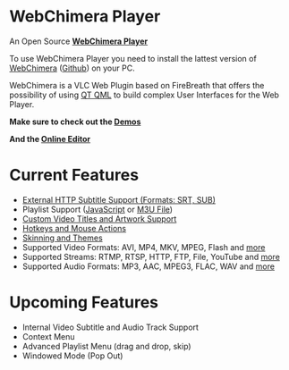 WebChimera Player
==============

An Open Source <b><a href="http://www.webchimera.org/" target="_blank">WebChimera Player</a></b>

To use WebChimera Player you need to install the lattest version of <a href="http://sourceforge.net/projects/webchimera/" target="_blank">WebChimera</a> (<a href="https://github.com/RSATom/WebChimera" target="_blank">Github</a>) on your PC.

WebChimera is a VLC Web Plugin based on FireBreath that offers the possibility of using <a href="http://qt-project.org/" target="_blank">QT QML</a> to build complex User Interfaces for the Web Player.

<b>Make sure to check out the <a href="http://www.webchimera.org/demos/" target="_blank">Demos</a></b>

<b>And the <a href="http://editor.webchimera.org/default_skin" target="_blank">Online Editor</a></b>


Current Features
==============
- <a href="http://wiki.webchimera.org/index.php?title=.startSubtitle()" target="_blank">External HTTP Subtitle Support (Formats: SRT, SUB)</a>
- Playlist Support (<a href="http://wiki.webchimera.org/index.php?title=.addPlaylist()" target="_blank">JavaScript</a> or <a href="http://wiki.webchimera.org/index.php?title=.loadM3U()" target="_blank">M3U File</a>)
- <a href="http://wiki.webchimera.org/index.php?title=.addPlaylist()" target="_blank">Custom Video Titles and Artwork Support</a>
- <a href="http://wiki.webchimera.org/index.php?title=WebChimera_Player_Hotkeys" target="_blank">Hotkeys and Mouse Actions</a>
- <a href="http://wiki.webchimera.org/index.php?title=WebChimera_Player_Skinning" target="_blank">Skinning and Themes</a>
- Supported Video Formats: AVI, MP4, MKV, MPEG, Flash and <a href="http://www.videolan.org/vlc/features.php?cat=input" target="_blank">more</a>
- Supported Streams: RTMP, RTSP, HTTP, FTP, File, YouTube and <a href="http://www.videolan.org/vlc/features.php?cat=input" target="_blank">more</a>
- Supported Audio Formats: MP3, AAC, MPEG3, FLAC, WAV and <a href="http://www.videolan.org/vlc/features.php?cat=audio" target="_blank">more</a>


Upcoming Features
==============
- Internal Video Subtitle and Audio Track Support
- Context Menu
- Advanced Playlist Menu (drag and drop, skip)
- Windowed Mode (Pop Out)
